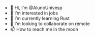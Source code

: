 - 👋 Hi, I’m @AlunoUnivesp
- 👀 I’m interested in jobs
- 🌱 I’m currently learning Rust
- 💞️ I’m looking to collaborate on remote
- 📫 How to reach me in the moon

<!---
AlunoUnivesp/AlunoUnivesp 
